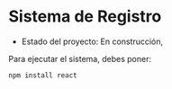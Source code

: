 <h1>Sistema de Registro</h1>

- Estado del proyecto: En construcción,

Para ejecutar el sistema, debes poner:

```npm install react```
